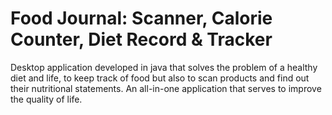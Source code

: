 # Food Journal: Scanner, Calorie Counter, Diet Record & Tracker <br>
Desktop application developed in java that solves the problem of a healthy diet and life, to keep track of food but also to scan products and find out their nutritional statements. An all-in-one application that serves to improve the quality of life.
